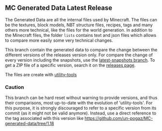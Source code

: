 ## MC Generated Data Latest Release

The Generated Data are all the internal files used by Minecraft. The files can be the textures, block models, NBT structure files, recipes, tags and many others more technical, like the files for the world generation.
In addition to the Minecraft files, the folder `lists` contains text and json files which allows to compare more easily some very technical changes.

This branch contain the generated data to compare the change between the different versions of the releases version only. For compare the change of every version including the snapshots, use the [latest-snapshots branch](https://github.com/un-pogaz/MC-generated-data/tree/latest-snapshots). To get a ZIP file of a specific version, search it on the [releases page](https://github.com/un-pogaz/MC-generated-data/releases).

The files are create with [utility-tools](https://github.com/un-pogaz/MC-utility-tools)

### Caution
This branch can be hard reset without warning to provide versions, and thus their comparisons, most up-to-date with the evolution of 'utility-tools'.
For this purpose, it is strongly discouraged to refer to a specific version from its commit (as it might not be valid anymore). Instead, use a direct reference to the tag associated with this version like https://github.com/un-pogaz/MC-generated-data/tree/1.18
